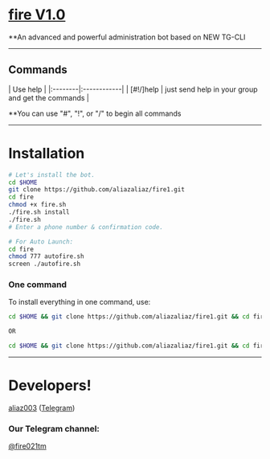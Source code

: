 # [fire V1.0](https://telegram.me/fire021tm)

**An advanced and powerful administration bot based on NEW TG-CLI


* * *

## Commands

| Use help |
|:--------|:------------|
| [#!/]help | just send help in your group and get the commands |

**You can use "#", "!", or "/" to begin all commands

* * *

# Installation


```sh
# Let's install the bot.
cd $HOME
git clone https://github.com/aliazaliaz/fire1.git
cd fire
chmod +x fire.sh
./fire.sh install
./fire.sh 
# Enter a phone number & confirmation code.

# For Auto Launch:
cd fire
chmod 777 autofire.sh
screen ./autofire.sh
```
### One command
To install everything in one command, use:
```sh
cd $HOME && git clone https://github.com/aliazaliaz/fire1.git && cd fire && chmod +x fire.sh && ./fire.sh install && ./fire.sh

OR

cd $HOME && git clone https://github.com/aliazaliaz/fire1.git && cd fire && chmod +x fire.sh && ./fire.sh install && chmod 777 autofire.sh && screen ./autofire.sh
```

* * *



# Developers!

[aliaz003](https://github.com/aliaz003) ([Telegram](https://telegram.me/aliaz))



### Our Telegram channel:

[@fire021tm](https://telegram.me/fire021tm)
